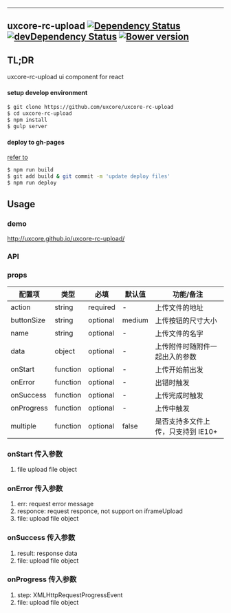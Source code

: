 ---

## uxcore-rc-upload [![Dependency Status](http://img.shields.io/david/uxcore/uxcore-rc-upload.svg?style=flat-square)](https://david-dm.org/uxcore/uxcore-rc-upload) [![devDependency Status](http://img.shields.io/david/dev/uxcore/uxcore-rc-upload.svg?style=flat-square)](https://david-dm.org/uxcore/uxcore-rc-upload#info=devDependencies) [![Bower version](https://badge.fury.io/bo/uxcore-rc-upload.svg)](http://badge.fury.io/bo/uxcore-rc-upload)

## TL;DR

uxcore-rc-upload ui component for react

#### setup develop environment

```sh
$ git clone https://github.com/uxcore/uxcore-rc-upload
$ cd uxcore-rc-upload
$ npm install
$ gulp server
```

#### deploy to gh-pages
[refer to]( http://stackoverflow.com/questions/17643381/how-to-upload-my-angularjs-static-site-to-github-pages)

```sh
$ npm run build
$ git add build & git commit -m 'update deploy files'
$ npm run deploy
```

## Usage

### demo
http://uxcore.github.io/uxcore-rc-upload/

### API

### props

| 配置项 | 类型 | 必填 | 默认值 | 功能/备注 |
|---|---|---|---|---|
|action|string|required|-|上传文件的地址|
|buttonSize|string|optional|medium|上传按钮的尺寸大小|
|name|string|optional|-|上传文件的名字|
|data|object|optional|-|上传附件时随附件一起出入的参数|
|onStart|function|optional|-|上传开始前出发|
|onError|function|optional|-|出错时触发|
|onSuccess|function|optional|-|上传完成时触发|
|onProgress|function|optional|-|上传中触发|
|multiple|function|optional|false|是否支持多文件上传，只支持到 IE10+|

### onStart 传入参数

1. file upload file object


### onError 传入参数

1. err: request error message
2. responce: request responce, not support on iframeUpload
3. file: upload file object


### onSuccess 传入参数

1. result: response data
2. file: upload file object

### onProgress 传入参数

1. step: XMLHttpRequestProgressEvent
2. file: upload file object

